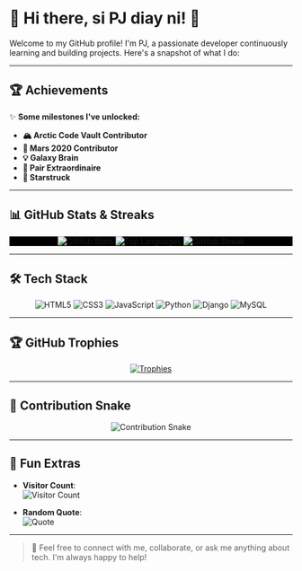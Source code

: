 # 🌟 Hi there, si PJ diay ni! 👋

Welcome to my GitHub profile! I'm PJ, a passionate developer continuously learning and building projects. Here's a snapshot of what I do:

---

## 🏆 Achievements 
✨ **Some milestones I've unlocked:**
- **🏔 Arctic Code Vault Contributor**
- **🚀 Mars 2020 Contributor**
- **💡 Galaxy Brain**
- **🍎 Pair Extraordinaire**
- **🌟 Starstruck**

---

## 📊 GitHub Stats & Streaks

<div align="center" style="background: black">
  
![GitHub Stats](https://github-readme-stats.vercel.app/api?username=pjjj23&show_icons=true&theme=radical&count_private=true)
![Top Languages](https://github-readme-stats.vercel.app/api/top-langs/?username=pjjj23&layout=compact&theme=radical)
![GitHub Streak](https://github-readme-streak-stats.herokuapp.com/?user=pjjj23&theme=radical)

</div>

---

## 🛠️ Tech Stack

<div align="center">

![HTML5](https://img.shields.io/badge/html5-%23E34F26.svg?style=for-the-badge&logo=html5&logoColor=white)
![CSS3](https://img.shields.io/badge/css3-%231572B6.svg?style=for-the-badge&logo=css3&logoColor=white)
![JavaScript](https://img.shields.io/badge/javascript-%23323330.svg?style=for-the-badge&logo=javascript&logoColor=%23F7DF1E)
![Python](https://img.shields.io/badge/python-%2314354C.svg?style=for-the-badge&logo=python&logoColor=white)
![Django](https://img.shields.io/badge/django-%23092E20.svg?style=for-the-badge&logo=django&logoColor=white)
![MySQL](https://img.shields.io/badge/mysql-%2300f.svg?style=for-the-badge&logo=mysql&logoColor=white)

</div>

---

## 🏆 GitHub Trophies

<div align="center">
  
[![Trophies](https://github-profile-trophy.vercel.app/?username=pjjj23&theme=radical&row=1&column=6)](https://github.com/ryo-ma/github-profile-trophy)

</div>

---

## 🐍 Contribution Snake

<div align="center">
  
![Contribution Snake](https://raw.githubusercontent.com/pjjj23/pjjj23/output/snake.svg)

</div>

---

## 🖤 Fun Extras

- **Visitor Count**:  
![Visitor Count](https://visitor-badge.laobi.icu/badge?page_id=pjjj23)

- **Random Quote**:  
![Quote](https://quotes-github-readme.vercel.app/api?type=horizontal&theme=dark)

---

> 💬 Feel free to connect with me, collaborate, or ask me anything about tech. I'm always happy to help!

